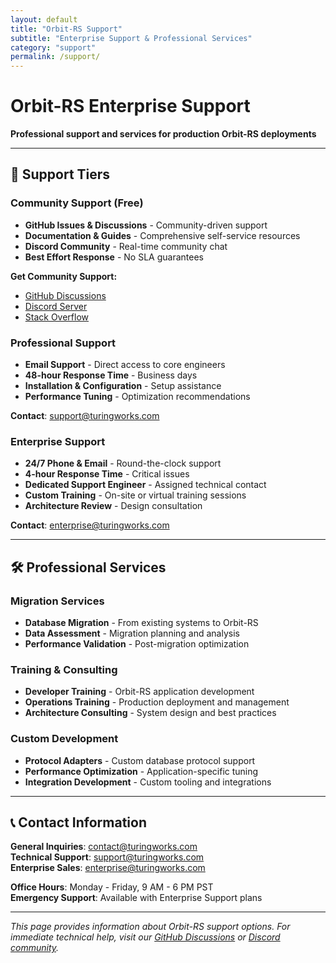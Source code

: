 ```yaml
---
layout: default
title: "Orbit-RS Support"
subtitle: "Enterprise Support & Professional Services"
category: "support"
permalink: /support/
---
```


# Orbit-RS Enterprise Support

**Professional support and services for production Orbit-RS deployments**

---

## 🚀 Support Tiers

### Community Support (Free)
- **GitHub Issues & Discussions** - Community-driven support
- **Documentation & Guides** - Comprehensive self-service resources
- **Discord Community** - Real-time community chat
- **Best Effort Response** - No SLA guarantees

**Get Community Support:**
- [GitHub Discussions](https://github.com/TuringWorks/orbit-rs/discussions)
- [Discord Server](https://discord.gg/orbit-rs)
- [Stack Overflow](https://stackoverflow.com/questions/tagged/orbit-rs)

### Professional Support
- **Email Support** - Direct access to core engineers
- **48-hour Response Time** - Business days
- **Installation & Configuration** - Setup assistance
- **Performance Tuning** - Optimization recommendations

**Contact**: [support@turingworks.com](mailto:support@turingworks.com)

### Enterprise Support
- **24/7 Phone & Email** - Round-the-clock support
- **4-hour Response Time** - Critical issues
- **Dedicated Support Engineer** - Assigned technical contact
- **Custom Training** - On-site or virtual training sessions
- **Architecture Review** - Design consultation

**Contact**: [enterprise@turingworks.com](mailto:enterprise@turingworks.com)

---

## 🛠️ Professional Services

### Migration Services
- **Database Migration** - From existing systems to Orbit-RS
- **Data Assessment** - Migration planning and analysis
- **Performance Validation** - Post-migration optimization

### Training & Consulting
- **Developer Training** - Orbit-RS application development
- **Operations Training** - Production deployment and management
- **Architecture Consulting** - System design and best practices

### Custom Development
- **Protocol Adapters** - Custom database protocol support
- **Performance Optimization** - Application-specific tuning
- **Integration Development** - Custom tooling and integrations

---

## 📞 Contact Information

**General Inquiries**: [contact@turingworks.com](mailto:contact@turingworks.com)  
**Technical Support**: [support@turingworks.com](mailto:support@turingworks.com)  
**Enterprise Sales**: [enterprise@turingworks.com](mailto:enterprise@turingworks.com)  

**Office Hours**: Monday - Friday, 9 AM - 6 PM PST  
**Emergency Support**: Available with Enterprise Support plans

---

*This page provides information about Orbit-RS support options. For immediate technical help, visit our [GitHub Discussions](https://github.com/TuringWorks/orbit-rs/discussions) or [Discord community](https://discord.gg/orbit-rs).*